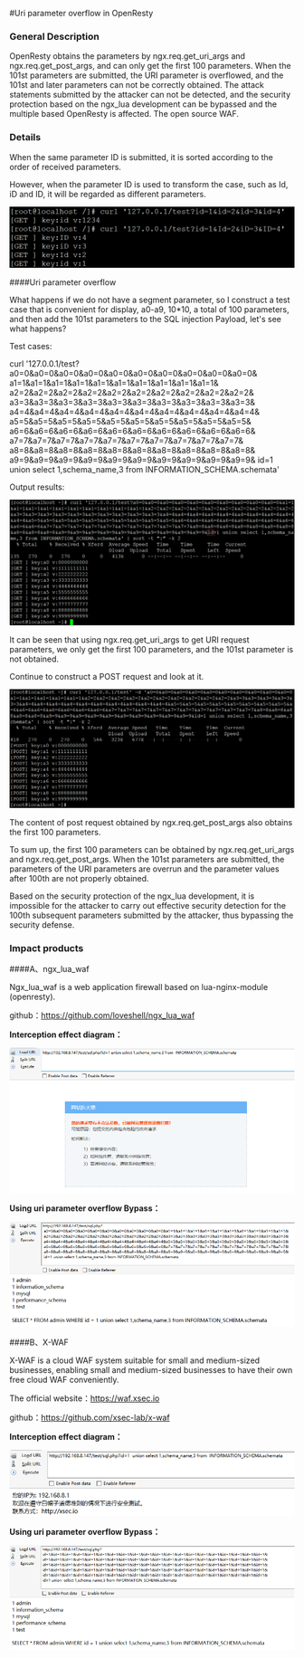 #Uri parameter overflow in OpenResty

### General Description	

OpenResty obtains the parameters by ngx.req.get_uri_args and ngx.req.get_post_args, and can only get the first 100 parameters. When the 101st parameters are submitted, the URI parameter is overflowed, and the 101st and later parameters can not be correctly obtained. The attack statements submitted by the attacker can not be detected, and the security protection based on the ngx_lua development can be bypassed and the multiple based OpenResty is affected. The open source WAF.

### Details

When the same parameter ID is submitted, it is sorted according to the order of received parameters.

However, when the parameter ID is used to transform the case, such as Id, iD and ID, it will be regarded as different parameters.

![](.\2.png)

####Uri parameter overflow

What happens if we do not have a segment parameter, so I construct a test case that is convenient for display, a0-a9, 10*10, a total of 100 parameters, and then add the 101st parameters to the SQL injection Payload, let's see what happens?

Test cases:

 curl '127.0.0.1/test?
 a0=0&a0=0&a0=0&a0=0&a0=0&a0=0&a0=0&a0=0&a0=0&a0=0&
 a1=1&a1=1&a1=1&a1=1&a1=1&a1=1&a1=1&a1=1&a1=1&a1=1&
 a2=2&a2=2&a2=2&a2=2&a2=2&a2=2&a2=2&a2=2&a2=2&a2=2&
 a3=3&a3=3&a3=3&a3=3&a3=3&a3=3&a3=3&a3=3&a3=3&a3=3&
 a4=4&a4=4&a4=4&a4=4&a4=4&a4=4&a4=4&a4=4&a4=4&a4=4&
 a5=5&a5=5&a5=5&a5=5&a5=5&a5=5&a5=5&a5=5&a5=5&a5=5&
 a6=6&a6=6&a6=6&a6=6&a6=6&a6=6&a6=6&a6=6&a6=6&a6=6&
 a7=7&a7=7&a7=7&a7=7&a7=7&a7=7&a7=7&a7=7&a7=7&a7=7&
 a8=8&a8=8&a8=8&a8=8&a8=8&a8=8&a8=8&a8=8&a8=8&a8=8&
 a9=9&a9=9&a9=9&a9=9&a9=9&a9=9&a9=9&a9=9&a9=9&a9=9&
 id=1 union select 1,schema_name,3 from INFORMATION_SCHEMA.schemata'

Output results:

![](.\3.png)

It can be seen that using ngx.req.get_uri_args to get URI request parameters, we only get the first 100 parameters, and the 101st parameter is not obtained. 

Continue to construct a POST request and look at it.

![](.\4.png)

The content of post request obtained by ngx.req.get_post_args also obtains the first 100 parameters.

To sum up, the first 100 parameters can be obtained by ngx.req.get_uri_args and ngx.req.get_post_args. When the 101st parameters are submitted, the parameters of the URI parameters are overrun and the parameter values after 100th are not properly obtained. 

Based on the security protection of the ngx_lua development, it is impossible for the attacker to carry out effective security detection for the 100th subsequent parameters submitted by the attacker, thus bypassing the security defense.

### Impact products

####A、ngx_lua_waf

Ngx_lua_waf is a web application firewall based on lua-nginx-module (openresty).

github：https://github.com/loveshell/ngx_lua_waf

**Interception effect diagram：**

![](.\5.png)

**Using uri parameter overflow Bypass：**

![](.\6.png)



####B、X-WAF

X-WAF is a cloud WAF system suitable for small and medium-sized businesses, enabling small and medium-sized businesses to have their own free cloud WAF conveniently.

The official website：https://waf.xsec.io 

github：https://github.com/xsec-lab/x-waf

**Interception effect diagram：**

![](.\7.png)



**Using uri parameter overflow Bypass：**

![](.\8.png)















